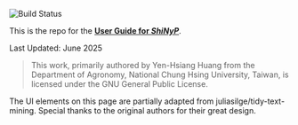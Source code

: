 ![Build Status](https://img.shields.io/badge/build--page-passing-brightgreen?link=https%3A%2F%2Fgithub.com%2FTeddYenn%2FShiNyP-guide%2Factions)

This is the repo for the [**User Guide for _ShiNyP_**](https://teddyenn.github.io/ShiNyP-guide/).

Last Updated: June 2025

> This work, primarily authored by Yen-Hsiang Huang from the Department of Agronomy, National Chung Hsing University, Taiwan, is licensed under the GNU General Public License.


The UI elements on this page are partially adapted from juliasilge/tidy-text-mining. Special thanks to the original authors for their great design.